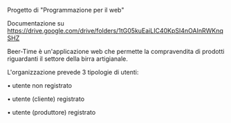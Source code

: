 Progetto di "Programmazione per il web"

Documentazione su https://drive.google.com/drive/folders/1tG05kuEaiLIC40KpSI4nOAInRWKnqSHZ

Beer-Time è un'applicazione web che permette la compravendita di prodotti riguardanti il settore della birra artigianale.

L'organizzazione prevede 3 tipologie di utenti:

• utente non registrato

• utente (cliente) registrato

• utente (produttore) registrato
